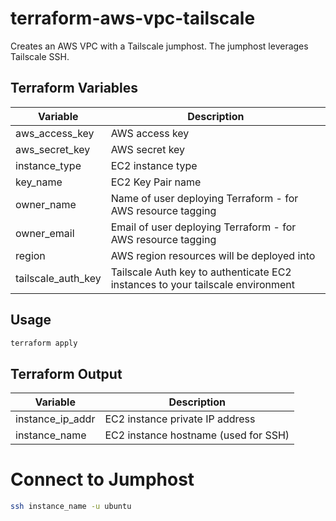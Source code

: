 # terraform-aws-vpc-tailscale

Creates an AWS VPC with a Tailscale jumphost.  The  jumphost leverages Tailscale SSH.

## Terraform Variables

| Variable  | Description  |
|---|---|
| aws_access_key | AWS access key |
| aws_secret_key | AWS secret key |
| instance_type  |  EC2 instance type |
| key_name | EC2 Key Pair name  |
| owner_name  | Name of user deploying Terraform - for AWS resource tagging  |
| owner_email | Email of user deploying Terraform - for AWS resource tagging |
| region  | AWS region resources will be deployed into  |
| tailscale_auth_key | Tailscale Auth key to authenticate EC2 instances to your tailscale environment |

## Usage

```bash
terraform apply
```

## Terraform Output

| Variable  | Description  |
|---|---|
| instance_ip_addr | EC2 instance private IP address |
| instance_name | EC2 instance hostname (used for SSH) |

# Connect to Jumphost

```bash
ssh instance_name -u ubuntu
```
